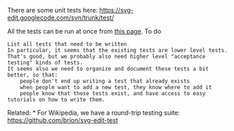 There are some unit tests here: https://svg-edit.googlecode.com/svn/trunk/test/

All the tests can be run at once from [this page](https://svg-edit.googlecode.com/svn/trunk/test/all_tests.html).
To do

    List all tests that need to be written
    In particular, it seems that the existing tests are lower level tests. That's good, but we probably also need higher level "acceptance testing" kinds of tests.
    It seems also we need to organize and document these tests a bit better, so that:
        people don't end up writing a test that already exists
        when people want to add a new test, they know where to add it
        people know that those tests exist, and have access to easy tutorials on how to write them.

Related: * For Wikipedia, we have a round-trip testing suite: https://github.com/brion/svg-edit-test

